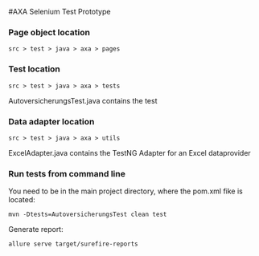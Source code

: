 #AXA Selenium Test Prototype

### Page object location
```src > test > java > axa > pages```

### Test location
```src > test > java > axa > tests```

AutoversicherungsTest.java contains the test 

### Data adapter location
``src > test > java > axa > utils``

ExcelAdapter.java contains the TestNG Adapter for an Excel dataprovider  
 
### Run tests from command line 
You need to be in the main project directory, where the pom.xml fike is located:

``mvn -Dtests=AutoversicherungsTest clean test``

Generate report:

``allure serve target/surefire-reports``
